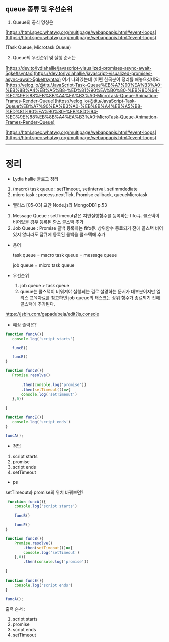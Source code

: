 ## queue 종류 및 우선순위

1. Queue의 공식 명칭은

[https://html.spec.whatwg.org/multipage/webappapis.html#event-loops](https://html.spec.whatwg.org/multipage/webappapis.html#event-loops)

(Task Queue, Microtask Queue)

2. Queue의 우선순위 및 실행 순서는

[https://dev.to/lydiahallie/javascript-visualized-promises-async-await-5gke#syntax](https://dev.to/lydiahallie/javascript-visualized-promises-async-await-5gke#syntax) 여기 나와있는데 (어떤 한국분이 정리를 해놓으셨네요:
[https://velog.io/@titu/JavaScript-Task-Queue%EB%A7%90%EA%B3%A0-%EB%8B%A4%EB%A5%B8-%ED%81%90%EA%B0%80-%EB%8D%94-%EC%9E%88%EB%8B%A4%EA%B3%A0-MicroTask-Queue-Animation-Frames-Render-Queue](https://velog.io/@titu/JavaScript-Task-Queue%EB%A7%90%EA%B3%A0-%EB%8B%A4%EB%A5%B8-%ED%81%90%EA%B0%80-%EB%8D%94-%EC%9E%88%EB%8B%A4%EA%B3%A0-MicroTask-Queue-Animation-Frames-Render-Queue)

[https://html.spec.whatwg.org/multipage/webappapis.html#event-loops](https://html.spec.whatwg.org/multipage/webappapis.html#event-loops)

-------
# 정리
* Lydia hallie 블로그 정리



1. (macro) task queue : setTimeout, setInterval, setImmdediate
2. micro task : process.nextTick, Promise callback, queueMicrotask

* 엘리스 [05-03] 교안 Node.js와 MongoDB1 p.53

1. Message Queue : setTimeout같은 지연실행함수를 등록하는 fifo큐. 콜스택이 비어있을 경우 등록된 함스 콜스택 추가
2. Job Queue : Promise 콜백 등록하는 fifo큐. 상위함수 종료되기 전에 콜스택 비어있지 않더라도 잡큐에 등록된 콜백을 콜스택에 추가



- 용어
    
    task queue = macro task queue = message queue
    
    job queue = micro task queue 
    
- 우선순위
    1. job queue > task queue
    2. queue는 콜스택이 비워져야 실행되는 걸로 설명하는 문서가 대부분이지만 엘리스 교육자료를 참고하면 job queue의 태스크는 상위 함수가 종료되기 전에 콜스택에 추가된다.

 https://jsbin.com/gapadubeja/edit?js,console

 * 예상 출력은?
 ```javascript
 function funcA(){
    console.log('script starts')

    funcB()

    funcE()
}

function funcB(){
    Promise.resolve()
        
        .then(console.log('promise'))
        .then(setTimeout(()=>{
        console.log('setTimeout')
    },0))
    
}

function funcE(){
    console.log('script ends')
}

funcA();
```

* 정답


1. script starts
2. promise
3. script ends
4. setTimeout 



* ps

setTimeout과 promise의 위치 바꿔보면?
```javascript
 function funcA(){
    console.log('script starts')

    funcB()

    funcE()
}

function funcB(){
    Promise.resolve()
        .then(setTimeout(()=>{
        console.log('setTimeout')
    },0))
        .then(console.log('promise'))
    
}

function funcE(){
    console.log('script ends')
}

funcA();
```

출력 순서 : 
1. script starts
2. promise
3. script ends
4. setTimeout
